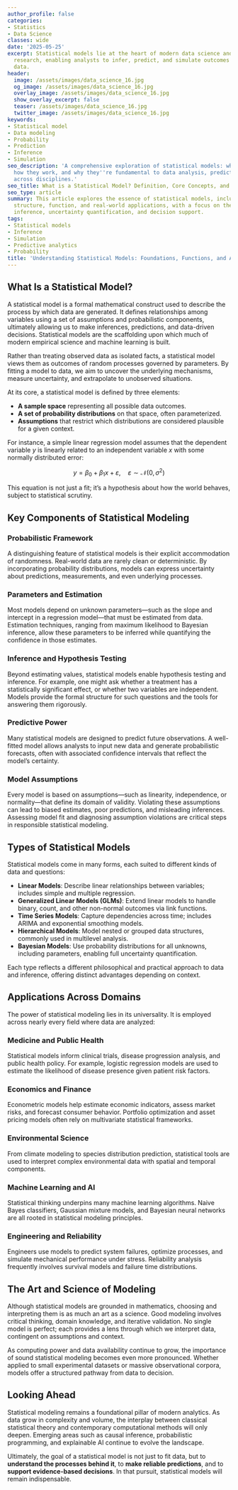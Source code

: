 ```yaml
---
author_profile: false
categories:
- Statistics
- Data Science
classes: wide
date: '2025-05-25'
excerpt: Statistical models lie at the heart of modern data science and quantitative
  research, enabling analysts to infer, predict, and simulate outcomes from structured
  data.
header:
  image: /assets/images/data_science_16.jpg
  og_image: /assets/images/data_science_16.jpg
  overlay_image: /assets/images/data_science_16.jpg
  show_overlay_excerpt: false
  teaser: /assets/images/data_science_16.jpg
  twitter_image: /assets/images/data_science_16.jpg
keywords:
- Statistical model
- Data modeling
- Probability
- Prediction
- Inference
- Simulation
seo_description: 'A comprehensive exploration of statistical models: what they are,
  how they work, and why they''re fundamental to data analysis, prediction, and decision-making
  across disciplines.'
seo_title: What is a Statistical Model? Definition, Core Concepts, and Applications
seo_type: article
summary: This article explores the essence of statistical models, including their
  structure, function, and real-world applications, with a focus on their role in
  inference, uncertainty quantification, and decision support.
tags:
- Statistical models
- Inference
- Simulation
- Predictive analytics
- Probability
title: 'Understanding Statistical Models: Foundations, Functions, and Applications'
---
```


## What Is a Statistical Model?

A statistical model is a formal mathematical construct used to describe the process by which data are generated. It defines relationships among variables using a set of assumptions and probabilistic components, ultimately allowing us to make inferences, predictions, and data-driven decisions. Statistical models are the scaffolding upon which much of modern empirical science and machine learning is built.

Rather than treating observed data as isolated facts, a statistical model views them as outcomes of random processes governed by parameters. By fitting a model to data, we aim to uncover the underlying mechanisms, measure uncertainty, and extrapolate to unobserved situations.

At its core, a statistical model is defined by three elements:

- **A sample space** representing all possible data outcomes.
- **A set of probability distributions** on that space, often parameterized.
- **Assumptions** that restrict which distributions are considered plausible for a given context.

For instance, a simple linear regression model assumes that the dependent variable $y$ is linearly related to an independent variable $x$ with some normally distributed error:

$$
y = \beta_0 + \beta_1 x + \varepsilon,\quad \varepsilon \sim \mathcal{N}(0, \sigma^2)
$$

This equation is not just a fit; it’s a hypothesis about how the world behaves, subject to statistical scrutiny.

## Key Components of Statistical Modeling

### Probabilistic Framework

A distinguishing feature of statistical models is their explicit accommodation of randomness. Real-world data are rarely clean or deterministic. By incorporating probability distributions, models can express uncertainty about predictions, measurements, and even underlying processes.

### Parameters and Estimation

Most models depend on unknown parameters—such as the slope and intercept in a regression model—that must be estimated from data. Estimation techniques, ranging from maximum likelihood to Bayesian inference, allow these parameters to be inferred while quantifying the confidence in those estimates.

### Inference and Hypothesis Testing

Beyond estimating values, statistical models enable hypothesis testing and inference. For example, one might ask whether a treatment has a statistically significant effect, or whether two variables are independent. Models provide the formal structure for such questions and the tools for answering them rigorously.

### Predictive Power

Many statistical models are designed to predict future observations. A well-fitted model allows analysts to input new data and generate probabilistic forecasts, often with associated confidence intervals that reflect the model’s certainty.

### Model Assumptions

Every model is based on assumptions—such as linearity, independence, or normality—that define its domain of validity. Violating these assumptions can lead to biased estimates, poor predictions, and misleading inferences. Assessing model fit and diagnosing assumption violations are critical steps in responsible statistical modeling.

## Types of Statistical Models

Statistical models come in many forms, each suited to different kinds of data and questions:

- **Linear Models**: Describe linear relationships between variables; includes simple and multiple regression.
- **Generalized Linear Models (GLMs)**: Extend linear models to handle binary, count, and other non-normal outcomes via link functions.
- **Time Series Models**: Capture dependencies across time; includes ARIMA and exponential smoothing models.
- **Hierarchical Models**: Model nested or grouped data structures, commonly used in multilevel analysis.
- **Bayesian Models**: Use probability distributions for all unknowns, including parameters, enabling full uncertainty quantification.

Each type reflects a different philosophical and practical approach to data and inference, offering distinct advantages depending on context.

## Applications Across Domains

The power of statistical modeling lies in its universality. It is employed across nearly every field where data are analyzed:

### Medicine and Public Health

Statistical models inform clinical trials, disease progression analysis, and public health policy. For example, logistic regression models are used to estimate the likelihood of disease presence given patient risk factors.

### Economics and Finance

Econometric models help estimate economic indicators, assess market risks, and forecast consumer behavior. Portfolio optimization and asset pricing models often rely on multivariate statistical frameworks.

### Environmental Science

From climate modeling to species distribution prediction, statistical tools are used to interpret complex environmental data with spatial and temporal components.

### Machine Learning and AI

Statistical thinking underpins many machine learning algorithms. Naive Bayes classifiers, Gaussian mixture models, and Bayesian neural networks are all rooted in statistical modeling principles.

### Engineering and Reliability

Engineers use models to predict system failures, optimize processes, and simulate mechanical performance under stress. Reliability analysis frequently involves survival models and failure time distributions.

## The Art and Science of Modeling

Although statistical models are grounded in mathematics, choosing and interpreting them is as much an art as a science. Good modeling involves critical thinking, domain knowledge, and iterative validation. No single model is perfect; each provides a lens through which we interpret data, contingent on assumptions and context.

As computing power and data availability continue to grow, the importance of sound statistical modeling becomes even more pronounced. Whether applied to small experimental datasets or massive observational corpora, models offer a structured pathway from data to decision.

## Looking Ahead

Statistical modeling remains a foundational pillar of modern analytics. As data grow in complexity and volume, the interplay between classical statistical theory and contemporary computational methods will only deepen. Emerging areas such as causal inference, probabilistic programming, and explainable AI continue to evolve the landscape.

Ultimately, the goal of a statistical model is not just to fit data, but to **understand the processes behind it**, to **make reliable predictions**, and to **support evidence-based decisions**. In that pursuit, statistical models will remain indispensable.
